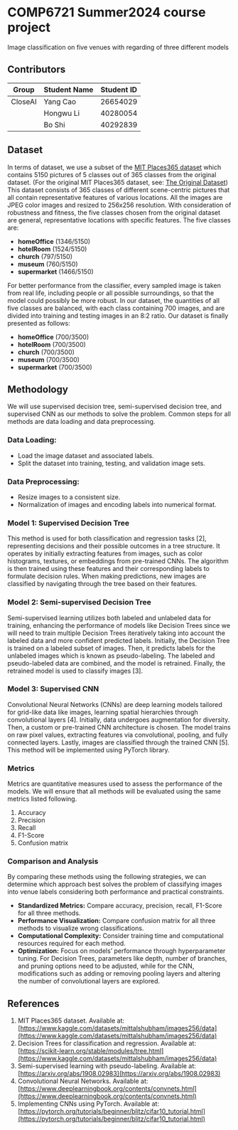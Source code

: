 # COMP6721 Summer2024 course project 
Image classification on five venues with regarding of three different models 

## Contributors
| Group    | Student Name | Student ID |
|----------|--------------|------------|
| CloseAI  | Yang Cao     | 26654029   |
|          | Hongwu Li    | 40280054   |
|          | Bo Shi       | 40292839   |

## Dataset

In terms of dataset, we use a subset of the [MIT Places365 dataset](https://www.kaggle.com/datasets/mittalshubham/images256/data) which contains 5150 pictures of 5 classes out of 365 classes from the original dataset. (For the original MIT Places365 dataset, see: [The Original Dataset](https://www.kaggle.com/datasets/mittalshubham/images256/data)) This dataset consists of 365 classes of different scene-centric pictures that all contain representative features of various locations. All the images are JPEG color images and resized to 256x256 resolution. With consideration of robustness and fitness, the five classes chosen from the original dataset are general, representative locations with specific features. The five classes are:

- **homeOffice** (1346/5150)
- **hotelRoom** (1524/5150)
- **church** (797/5150)
- **museum** (760/5150)
- **supermarket** (1466/5150)

For better performance from the classifier, every sampled image is taken from real life, including people or all possible surroundings, so that the model could possibly be more robust. In our dataset, the quantities of all five classes are balanced, with each class containing 700 images, and are divided into training and testing images in an 8:2 ratio. Our dataset is finally presented as follows:

- **homeOffice** (700/3500)
- **hotelRoom** (700/3500)
- **church** (700/3500)
- **museum** (700/3500)
- **supermarket** (700/3500)

## Methodology

We will use supervised decision tree, semi-supervised decision tree, and supervised CNN as our methods to solve the problem. Common steps for all methods are data loading and data preprocessing.

### Data Loading:

- Load the image dataset and associated labels.
- Split the dataset into training, testing, and validation image sets.

### Data Preprocessing:

- Resize images to a consistent size.
- Normalization of images and encoding labels into numerical format.

### Model 1: Supervised Decision Tree

This method is used for both classification and regression tasks [2], representing decisions and their possible outcomes in a tree structure. It operates by initially extracting features from images, such as color histograms, textures, or embeddings from pre-trained CNNs. The algorithm is then trained using these features and their corresponding labels to formulate decision rules. When making predictions, new images are classified by navigating through the tree based on their features.

### Model 2: Semi-supervised Decision Tree

Semi-supervised learning utilizes both labeled and unlabeled data for training, enhancing the performance of models like Decision Trees since we will need to train multiple Decision Trees iteratively taking into account the labeled data and more confident predicted labels. Initially, the Decision Tree is trained on a labeled subset of images. Then, it predicts labels for the unlabeled images which is known as pseudo-labeling. The labeled and pseudo-labeled data are combined, and the model is retrained. Finally, the retrained model is used to classify images [3].

### Model 3: Supervised CNN

Convolutional Neural Networks (CNNs) are deep learning models tailored for grid-like data like images, learning spatial hierarchies through convolutional layers [4]. Initially, data undergoes augmentation for diversity. Then, a custom or pre-trained CNN architecture is chosen. The model trains on raw pixel values, extracting features via convolutional, pooling, and fully connected layers. Lastly, images are classified through the trained CNN [5]. This method will be implemented using PyTorch library.

### Metrics

Metrics are quantitative measures used to assess the performance of the models. We will ensure that all methods will be evaluated using the same metrics listed following.

1. Accuracy
2. Precision
3. Recall
4. F1-Score
5. Confusion matrix

### Comparison and Analysis

By comparing these methods using the following strategies, we can determine which approach best solves the problem of classifying images into venue labels considering both performance and practical constraints.

- **Standardized Metrics:** Compare accuracy, precision, recall, F1-Score for all three methods.
- **Performance Visualization:** Compare confusion matrix for all three methods to visualize wrong classifications.
- **Computational Complexity:** Consider training time and computational resources required for each method.
- **Optimization:** Focus on models’ performance through hyperparameter tuning. For Decision Trees, parameters like depth, number of branches, and pruning options need to be adjusted, while for the CNN, modifications such as adding or removing pooling layers and altering the number of convolutional layers are explored.

## References

1. MIT Places365 dataset. Available at: [https://www.kaggle.com/datasets/mittalshubham/images256/data](https://www.kaggle.com/datasets/mittalshubham/images256/data)
2. Decision Trees for classification and regression. Available at: [https://scikit-learn.org/stable/modules/tree.html](https://www.kaggle.com/datasets/mittalshubham/images256/data)
3. Semi-supervised learning with pseudo-labeling. Available at: [https://arxiv.org/abs/1908.02983](https://arxiv.org/abs/1908.02983)
4. Convolutional Neural Networks. Available at: [https://www.deeplearningbook.org/contents/convnets.html](https://www.deeplearningbook.org/contents/convnets.html)
5. Implementing CNNs using PyTorch. Available at: [https://pytorch.org/tutorials/beginner/blitz/cifar10_tutorial.html](https://pytorch.org/tutorials/beginner/blitz/cifar10_tutorial.html)
